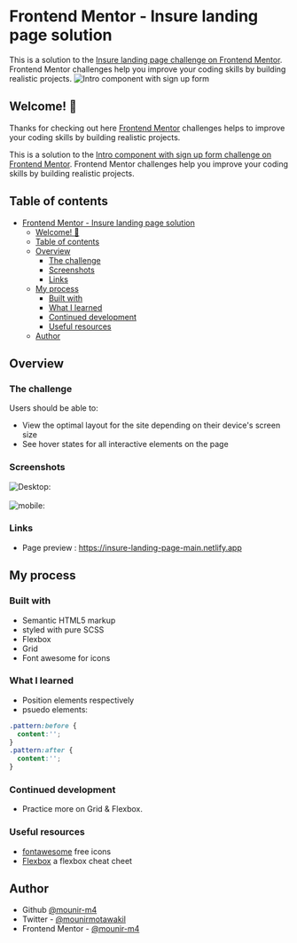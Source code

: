 # Frontend Mentor - Insure landing page solution

This is a solution to the [Insure landing page challenge on Frontend Mentor](https://www.frontendmentor.io/challenges/insure-landing-page-uTU68JV8). Frontend Mentor challenges help you improve your coding skills by building realistic projects. 
![Intro component with sign up form ](./dist/images/Insure%20landing%20page.png)

## Welcome! 👋

Thanks for checking out here
[Frontend Mentor](https://www.frontendmentor.io) challenges helps to improve your coding skills by building realistic projects.

This is a solution to the [Intro component with sign up form challenge on Frontend Mentor](https://www.frontendmentor.io/challenges/intro-component-with-signup-form-5cf91bd49edda32581d28fd1). Frontend Mentor challenges help you improve your coding skills by building realistic projects.

## Table of contents

- [Frontend Mentor - Insure landing page solution](#frontend-mentor---insure-landing-page-solution)
  - [Welcome! 👋](#welcome-)
  - [Table of contents](#table-of-contents)
  - [Overview](#overview)
    - [The challenge](#the-challenge)
    - [Screenshots](#screenshots)
    - [Links](#links)
  - [My process](#my-process)
    - [Built with](#built-with)
    - [What I learned](#what-i-learned)
    - [Continued development](#continued-development)
    - [Useful resources](#useful-resources)
  - [Author](#author)

## Overview

### The challenge

Users should be able to:

- View the optimal layout for the site depending on their device's screen size
- See hover states for all interactive elements on the page

### Screenshots

![Desktop: ](./dist/images/Insure%20landing%20page.png)
<br/>
<br/>
![mobile: ](./dist/images/Insure%20landing%20page%20mobile.png)
<br/>


### Links
- Page preview : https://insure-landing-page-main.netlify.app

## My process

### Built with

- Semantic HTML5 markup
- styled with pure SCSS
- Flexbox 
- Grid 
- Font awesome for icons

### What I learned

- Position elements respectively
- psuedo elements:
```css
.pattern:before {
  content:'';
}
.pattern:after {
  content:'';
}
```
### Continued development

- Practice more on Grid & Flexbox.

### Useful resources
- [fontawesome](https://fontawesome.com/) free icons
- [Flexbox](https://flexbox.malven.co/) a flexbox cheat cheet
## Author

- Github [@mounir-m4](https://github.com/mounir-m4)
- Twitter - [@mounirmotawakil](https://twitter.com/mounirmotawakil)
- Frontend Mentor - [@mounir-m4](https://www.frontendmentor.io/profile/mounir-m4)